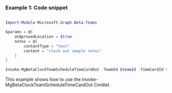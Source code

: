 ### Example 1: Code snippet

```powershell

Import-Module Microsoft.Graph.Beta.Teams

$params = @{
	atAprovedLocation = $true
	notes = @{
		contentType = "text"
		content = "clock out smaple notes"
	}
}

Invoke-MgBetaClockTeamScheduleTimeCardOut -TeamId $teamId -TimeCardId $timeCardId -BodyParameter $params

```
This example shows how to use the Invoke-MgBetaClockTeamScheduleTimeCardOut Cmdlet.


